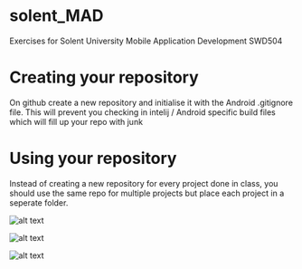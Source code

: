 # solent_MAD
Exercises for Solent University Mobile Application Development SWD504

# Creating your repository

On github create a new repository and initialise it with the Android .gitignore file.
This will prevent you checking in intelij / Android specific build files which will fill up your repo with junk

# Using your repository
Instead of creating a new repository for every project done in class, you should use the same repo for multiple projects but place each project in a seperate folder.


![alt text](../solent_Mad/images/CreateProject.png "Figure CreateProject.png")

![alt text](../solent_Mad/images/TargetKitKat.png "Figure TargetKitKat.png")

![alt text](../solent_Mad/images/EmptyActivity.png "Figure EmptyActivity.png")




